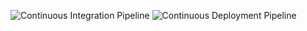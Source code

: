![Continuous Integration Pipeline](https://github.com/namic-io/github-actions-playground/workflows/Continuous%20Integration%20Pipeline/badge.svg)
![Continuous Deployment Pipeline](https://github.com/namic-io/github-actions-playground/workflows/Continuous%20Deployment%20Pipeline/badge.svg)